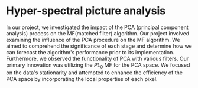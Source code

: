 # Hyper-spectral picture analysis

In our project, we investigated the impact of the PCA (principal component analysis) process on the MF(matched filter) algorithm. 
Our project involved examining the influence of the PCA procedure on the MF algorithm. We aimed to comprehend the significance of each stage and determine how we can forecast the algorithm's performance prior to its implementation. Furthermore, we observed the functionality of PCA with various filters. Our primary innovation was utilizing the $PL_0$ MF for the PCA space. We focused on the data's stationarity and attempted to enhance the efficiency of the PCA space by incorporating the local properties of each pixel.

